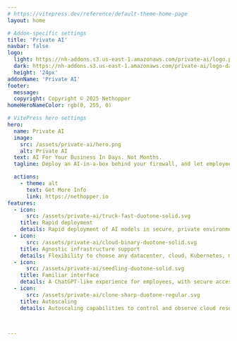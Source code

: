 ```yaml
---
# https://vitepress.dev/reference/default-theme-home-page
layout: home

# Addon-specific settings
title: 'Private AI'
navbar: false
logo:
  light: https://nh-addons.s3.us-east-1.amazonaws.com/private-ai/logo.png
  dark: https://nh-addons.s3.us-east-1.amazonaws.com/private-ai/logo-dark.png
  height: '24px'
addonName: 'Private AI'
footer:
  message: 
  copyright: Copyright © 2025 Nethopper
homeHeroNameColor: rgb(0, 255, 0)

# VitePress hero settings
hero:
  name: Private AI
  image:
    src: /assets/private-ai/hero.png
    alt: Private AI
  text: AI For Your Business In Days. Not Months.
  tagline: Deploy an AI-in-a-box behind your firewall, and let employees securely use generative AI with emails, financials, private data sets to drive better insights for increased productivity.

  actions:
    - theme: alt
      text: Get More Info
      link: https://nethopper.io
features:
  - icon: 
      src: /assets/private-ai/truck-fast-duotone-solid.svg
    title: Rapid deployment
    details: Rapid deployment of AI models in secure, private environments.
  - icon: 
      src: /assets/private-ai/cloud-binary-duotone-solid.svg
    title: Agnostic infrastructure support
    details: Flexibility to choose any datacenter, cloud, Kubernetes, model, GPU, or private data source
  - icon: 
      src: /assets/private-ai/seedling-duotone-solid.svg
    title: Familiar interface
    details: A ChatGPT-like experience for employees, with secure access to private data
  - icon: 
      src: /assets/private-ai/clone-sharp-duotone-regular.svg
    title: Autoscaling
    details: Autoscaling capabilities to control and observe cloud resource costs



---
```


<style module>
</style>

